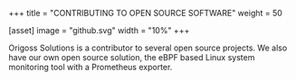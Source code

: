 +++
title = "CONTRIBUTING TO OPEN SOURCE SOFTWARE"
weight = 50

[asset]
  image = "github.svg"
  width = "10%"
+++

Origoss Solutions is a contributor to several open source projects. We also have our own open source solution, the eBPF based Linux system monitoring tool with a Prometheus exporter.
